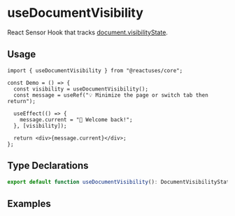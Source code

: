 # useDocumentVisibility

React Sensor Hook that tracks [document.visibilityState](https://developer.mozilla.org/en-US/docs/Web/API/Document/visibilityState).

## Usage

```tsx
import { useDocumentVisibility } from "@reactuses/core";

const Demo = () => {
  const visibility = useDocumentVisibility();
  const message = useRef("💡 Minimize the page or switch tab then return");

  useEffect(() => {
    message.current = "🎉 Welcome back!";
  }, [visibility]);

  return <div>{message.current}</div>;
};
```

## Type Declarations

```ts
export default function useDocumentVisibility(): DocumentVisibilityState
```

## Examples
